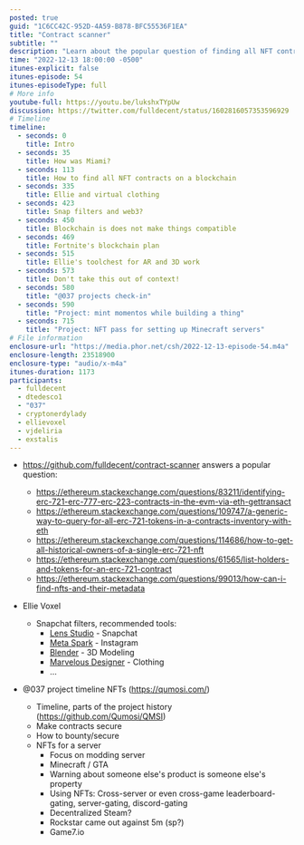 ```yaml
---
posted: true
guid: "1C6CC42C-952D-4A59-B878-BFC55536F1EA"
title: "Contract scanner"
subtitle: ""
description: "Learn about the popular question of finding all NFT contracts on a blockchain and discover Ellie's toolchest for AR and 3D work. Get a check-in on @037's projects and find out about NFTs for setting up Minecraft servers."
time: "2022-12-13 18:00:00 -0500"
itunes-explicit: false
itunes-episode: 54
itunes-episodeType: full
# More info
youtube-full: https://youtu.be/lukshxTYpUw
discussion: https://twitter.com/fulldecent/status/1602816057353596929
# Timeline
timeline:
  - seconds: 0
    title: Intro
  - seconds: 35
    title: How was Miami?
  - seconds: 113
    title: How to find all NFT contracts on a blockchain
  - seconds: 335
    title: Ellie and virtual clothing
  - seconds: 423
    title: Snap filters and web3?
  - seconds: 450
    title: Blockchain is does not make things compatible
  - seconds: 469
    title: Fortnite's blockchain plan
  - seconds: 515
    title: Ellie's toolchest for AR and 3D work
  - seconds: 573
    title: Don't take this out of context!
  - seconds: 580
    title: "@037 projects check-in"
  - seconds: 590
    title: "Project: mint momentos while building a thing"
  - seconds: 715
    title: "Project: NFT pass for setting up Minecraft servers"
# File information
enclosure-url: "https://media.phor.net/csh/2022-12-13-episode-54.m4a"
enclosure-length: 23518900
enclosure-type: "audio/x-m4a"
itunes-duration: 1173
participants:
  - fulldecent
  - dtedesco1
  - "037"
  - cryptonerdylady
  - ellievoxel
  - vjdeliria
  - exstalis
---
```

<!--end of quick notes-->

- https://github.com/fulldecent/contract-scanner answers a popular question:
  - https://ethereum.stackexchange.com/questions/83211/identifying-erc-721-erc-777-erc-223-contracts-in-the-evm-via-eth-gettransact 
  - https://ethereum.stackexchange.com/questions/109747/a-generic-way-to-query-for-all-erc-721-tokens-in-a-contracts-inventory-with-eth 
  - https://ethereum.stackexchange.com/questions/114686/how-to-get-all-historical-owners-of-a-single-erc-721-nft 
  - https://ethereum.stackexchange.com/questions/61565/list-holders-and-tokens-for-an-erc-721-contract 
  - https://ethereum.stackexchange.com/questions/99013/how-can-i-find-nfts-and-their-metadata 

- Ellie Voxel
  - Snapchat filters, recommended tools:
    - [Lens Studio](https://lensstudio.snapchat.com/) - Snapchat
    - [Meta Spark](https://sparkar.facebook.com/ar-studio/) - Instagram
    - [Blender](https://www.blender.org) - 3D Modeling
    - [Marvelous Designer](https://www.marvelousdesigner.com) - Clothing
    - …
- @037 project timeline NFTs (https://qumosi.com/)
  - Timeline, parts of the project history (https://github.com/Qumosi/QMSI)
  - Make contracts secure
  - How to bounty/secure
  - NFTs for a server
    - Focus on modding server
    - Minecraft / GTA
    - Warning about someone else's product is someone else's property
    - Using NFTs: Cross-server or even cross-game leaderboard-gating, server-gating, discord-gating
    - Decentralized Steam?
    - Rockstar came out against 5m (sp?) 
    - Game7.io
